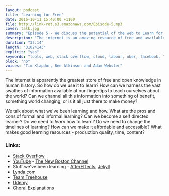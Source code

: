 ```yaml
---
layout: podcast
title: "Learning for Free"
date: 2016-10-11 15:40:00 +1100
file: http://link-rot.s3.amazonaws.com/Episode-5.mp3
cover: talk.jpg
summary: "Episode 5 - We discuss the potential of the web to Learn for free"
description: "The internet is an amazing resource of free and available content - so how can we utilise that to learn?"
duration: "32:14" 
length: "31024143"
explicit: "yes" 
keywords: "tools, web, stack overflow, cloud, labour, uber, facebook, "
block: "no" 
voices: "Tim Klapdor, Ben Atkinson and Adam Webster"
---
```



The internet is apparently the greatest store of free and open knowledge in human history. So how do we use it to learn? How can we harness the vast swathes of information available at our fingertips to teach ourselves about the world? Can we channel all this information into something of benefit, something world changing, or is it all just there to make money? 

We talk about what we've been learning and how. What are the pros and cons of formal and informal learning? Can we become a self directed learner? Do we need to *learn* how to learn? Do we need to change the timelines of learning? How can we make it affordable and accessible? What makes good learning resources - production quality, time, content?

### Links: 

- [Stack Overflow](http://stackoverflow.com/)
- [YouTube](https://www.youtube.com/) - [The New Boston Channel](https://www.youtube.com/user/thenewboston)
- Stuff we've been learning - [AfterEffects](http://www.adobe.com/products/aftereffects.html), [Jekyll](https://jekyllrb.com/)
- [Lynda.com](https://www.lynda.com/)
- [Team Treehouse](https://teamtreehouse.com/)
- [Udemy](https://www.udemy.com/)
- [Choral Explanations](https://hapgood.us/2016/05/13/choral-explanations/)